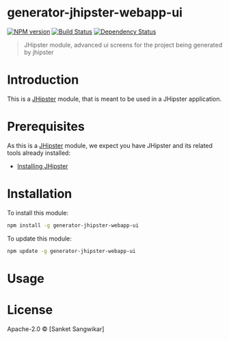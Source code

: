 # generator-jhipster-webapp-ui
[![NPM version][npm-image]][npm-url] [![Build Status][travis-image]][travis-url] [![Dependency Status][daviddm-image]][daviddm-url]
> JHipster module, advanced ui screens for the project being generated by jhipster

# Introduction

This is a [JHipster](http://jhipster.github.io/) module, that is meant to be used in a JHipster application.

# Prerequisites

As this is a [JHipster](http://jhipster.github.io/) module, we expect you have JHipster and its related tools already installed:

- [Installing JHipster](https://jhipster.github.io/installation.html)

# Installation

To install this module:

```bash
npm install -g generator-jhipster-webapp-ui
```

To update this module:
```bash
npm update -g generator-jhipster-webapp-ui
```

# Usage

# License

Apache-2.0 © [Sanket Sangwikar]

[npm-image]: https://img.shields.io/npm/v/generator-jhipster-webapp-ui.svg
[npm-url]: https://npmjs.org/package/generator-jhipster-webapp-ui
[travis-image]: https://travis-ci.org/sanketsw/generator-jhipster-webapp-ui.svg?branch=master
[travis-url]: https://travis-ci.org/sanketsw/generator-jhipster-webapp-ui
[daviddm-image]: https://david-dm.org/sanketsw/generator-jhipster-webapp-ui.svg?theme=shields.io
[daviddm-url]: https://david-dm.org/sanketsw/generator-jhipster-module

